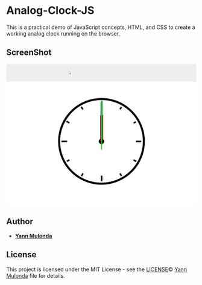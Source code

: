 # Analog-Clock-JS

This is a practical demo of JavaScript concepts, HTML, and CSS to create a working analog clock running on the browser.

## ScreenShot

![Analog Clock](./img/clock.gif)

## Author

* **[Yann Mulonda](https://github.com/YannMjl)**

## License

This project is licensed under the MIT License - see the [LICENSE](LICENSE)© [Yann Mulonda](https://github.com/YannMjl) file for details.
